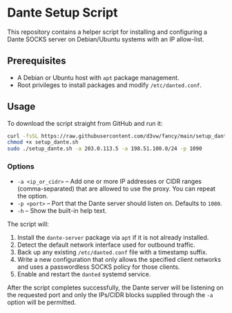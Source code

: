 # Dante Setup Script

This repository contains a helper script for installing and configuring a Dante SOCKS server on Debian/Ubuntu systems with an IP allow-list.

## Prerequisites

- A Debian or Ubuntu host with `apt` package management.
- Root privileges to install packages and modify `/etc/danted.conf`.

## Usage

To download the script straight from GitHub and run it:

```bash
curl -fsSL https://raw.githubusercontent.com/d3vw/fancy/main/setup_dante.sh -o setup_dante.sh
chmod +x setup_dante.sh
sudo ./setup_dante.sh -a 203.0.113.5 -a 198.51.100.0/24 -p 1090
```

### Options

- `-a <ip_or_cidr>` – Add one or more IP addresses or CIDR ranges (comma-separated) that are allowed to use the proxy. You can repeat the option.
- `-p <port>` – Port that the Dante server should listen on. Defaults to `1080`.
- `-h` – Show the built-in help text.

The script will:

1. Install the `dante-server` package via `apt` if it is not already installed.
2. Detect the default network interface used for outbound traffic.
3. Back up any existing `/etc/danted.conf` file with a timestamp suffix.
4. Write a new configuration that only allows the specified client networks and uses a passwordless SOCKS policy for those
   clients.
5. Enable and restart the `danted` systemd service.

After the script completes successfully, the Dante server will be listening on the requested port and only the IPs/CIDR blocks supplied through the `-a` option will be permitted.
